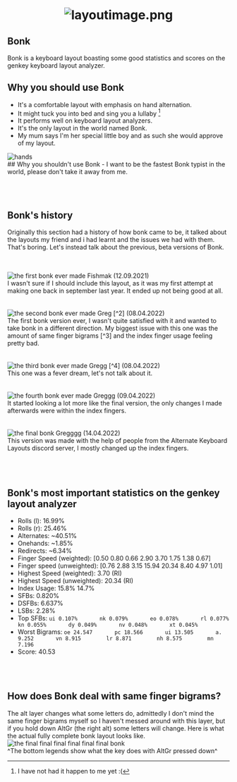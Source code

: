 
<h1><p align="center">
  <img src="https://cdn.discordapp.com/attachments/465932114089607169/964123362542624788/bonklayout.png" alt="layoutimage.png">
</p>
</h1>

## Bonk
Bonk is a keyboard layout boasting some good statistics and scores on the genkey keyboard layout analyzer.

## Why you should use Bonk
- It's a comfortable layout with emphasis on hand alternation.
- It might tuck you into bed and sing you a lullaby [^1]
- It performs well on keyboard layout analyzers.
- It's the only layout in the world named Bonk.
- My mum says I'm her special little boy and as such she would approve of my layout.
<img src="https://cdn.discordapp.com/attachments/449981929018621954/964170524559286402/happy-hands.png" alt="hands">
<br>
## Why you shouldn't use Bonk
- I want to be the fastest Bonk typist in the world, please don't take it away from me.




<br><br>
## Bonk's history

Originally this section had a history of how bonk came to be, it talked about the layouts my friend and i had learnt and the issues we had with them. That's boring. Let's instead talk about the previous, beta versions of Bonk.
  <br><br><br>



<img src="https://cdn.discordapp.com/attachments/465932114089607169/964144699394908200/unknown.png" alt="the first bonk ever made">
Fishmak (12.09.2021)<br>
I wasn't sure if I should include this layout, as it was my first attempt at making one back in september last year. It ended up not being good at all.
<br><br><br>



<img src="https://cdn.discordapp.com/attachments/465932114089607169/964148507369955358/bonk2.png" alt="the second bonk ever made">
Greg [^2] (08.04.2022)<br>
The first bonk version ever, I wasn't quite satisfied with it and wanted to take bonk in a different direction. My biggest issue with this one was the amount of same finger bigrams [^3] and the index finger usage feeling pretty bad.
<br><br><br>



<img src="https://cdn.discordapp.com/attachments/465932114089607169/964151643492982784/bonk3.png" alt="the third bonk ever made">
Gregg [^4] (08.04.2022)<br>
This one was a fever dream, let's not talk about it.
<br><br><br>



<img src="https://cdn.discordapp.com/attachments/465932114089607169/964153049088147456/bonk4.png" alt="the fourth bonk ever made">
Greggg (09.04.2022)<br>
It started looking a lot more like the final version, the only changes I made afterwards were within the index fingers.
<br><br><br>



<img src="https://cdn.discordapp.com/attachments/465932114089607169/964156083881013349/bonk5.png" alt="the final bonk">
Gregggg (14.04.2022)<br>
This version was made with the help of people from the Alternate Keyboard Layouts discord server, I mostly changed up the index fingers.
<br><br><br><br>

## Bonk's most important statistics on the genkey layout analyzer
- Rolls (l): 16.99%
- Rolls (r): 25.46%
- Alternates: ~40.51%
- Onehands: ~1.85%
- Redirects: ~6.34%
- Finger Speed (weighted): [0.50 0.80 0.66 2.90 3.70 1.75 1.38 0.67]
- Finger speed (unweighted): [0.76 2.88 3.15 15.94 20.34 8.40 4.97 1.01]
- Highest Speed (weighted): 3.70 (RI)
- Highest Speed (unweighted): 20.34 (RI)
- Index Usage: 15.8% 14.7%
- SFBs: 0.820%
- DSFBs: 6.637%
- LSBs: 2.28%
- Top SFBs:
`ui 0.107%       nk 0.079%       eo 0.078%       rl 0.077%       kn 0.055%       dy 0.049%       nv 0.048%       xt 0.045%`
- Worst Bigrams:
`oe 24.547       pc 18.566       ui 13.505       a. 9.252       vn 8.915        lr 8.871        nh 8.575        mn 7.196`
- Score: 40.53
<br><br><br><br>

## How does Bonk deal with same finger bigrams?<br>
The alt layer changes what some letters do, admittedly I don't mind the same finger bigrams myself so I haven't messed around with this layer, but if you hold down AltGr (the right alt) some letters will change. Here is what the actual fully complete bonk layout looks like.
<img src="https://cdn.discordapp.com/attachments/465932114089607169/964179225772961842/bonk6.png" alt="the final final final final final final bonk">
<br>^The bottom legends show what the key does with AltGr pressed down^

[^1]: I have not had it happen to me yet :(
[^2]: Bonk's beta name was greg
[^3]: Pressing two keys in a row with the same finger
[^4]: To distinguish between the beta versions i kept adding one more g to every version of greg
